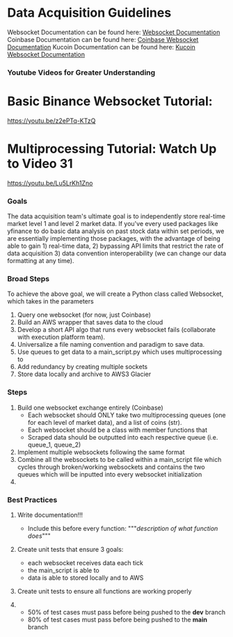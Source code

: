 # Data Acquisition Guidelines
Websocket Documentation can be found here: [Websocket Documentation](https://websockets.readthedocs.io/en/stable/)
Coinbase Documentation can be found here: [Coinbase Websocket Documentation](https://docs.cloud.coinbase.com/prime/docs/websocket-feed)
Kucoin Documentation can be found here: [Kucoin Websocket Documentation](https://docs.kucoin.com/#apply-connect-token)
### Youtube Videos for Greater Understanding
# Basic Binance Websocket Tutorial:
https://youtu.be/z2ePTq-KTzQ
# Multiprocessing Tutorial: Watch Up to Video 31
https://youtu.be/Lu5LrKh1Zno
### Goals
The data acquisition team's ultimate goal is to independently store real-time market level 1 and level 2 market data. If you've every used packages like yfinance to do basic data analysis on past stock data within set periods, we are essentially implementing those packages, with the advantage of being able to gain 1) real-time data, 2) bypassing API limits that restrict the rate of data acquisition 3) data convention interoperability (we can change our data formatting at any time). 

### Broad Steps
To achieve the above goal, we will create a Python class called Websocket, which takes in the parameters 
1. Query one websocket (for now, just Coinbase)
2. Build an AWS wrapper that saves data to the cloud
3. Develop a short API algo that runs every websocket fails (collaborate with execution platform team).
4. Universalize a file naming convention and paradigm to save data.
5. Use queues to get data to a main_script.py which uses multiprocessing to 
6. Add redundancy by creating multiple sockets
7. Store data locally and archive to AWS3 Glacier

### Steps
1. Build one websocket exchange entirely (Coinbase)
    * Each websocket should ONLY take two multiprocessing queues (one for each level of market data), and a list of coins (str).
    * Each websocket should be a class with member functions that 
    * Scraped data should be outputted into each respective queue (i.e. queue_1, queue_2)
2. Implement multiple websockets following the same format
3. Combine all the websockets to be called within a main_script file which cycles through broken/working websockets and contains the two queues which will be inputted into every websocket initialization
5. 
### Best Practices
1. Write documentation!!!
    * Include this before every function: """*description of what function does*"""
2. Create unit tests that ensure 3 goals:
    * each websocket receives data each tick
    * the main_script is able to 
    * data is able to stored locally and to AWS
2. Create unit tests to ensure all functions are working properly

3. 
    * 50% of test cases must pass before being pushed to the **dev** branch
    * 80% of test cases must pass before being pushed to the **main** branch

